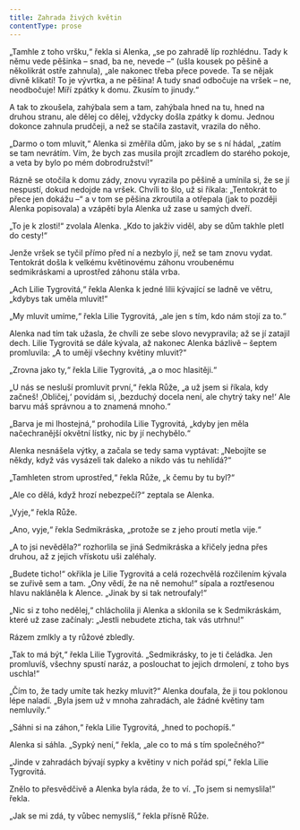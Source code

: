 ```yaml
---
title: Zahrada živých květin
contentType: prose
---
```


„Tamhle z toho vršku,“ řekla si Alenka, „se po zahradě líp rozhlédnu. Tady k němu vede pěšinka – snad, ba ne, nevede –“ (ušla kousek po pěšině a několikrát ostře zahnula), „ale nakonec třeba přece povede. Ta se nějak divně klikatí! To je vývrtka, a ne pěšina! A tudy snad odbočuje na vršek – ne, neodbočuje! Míří zpátky k domu. Zkusím to jinudy.“

  

A tak to zkoušela, zahýbala sem a tam, zahýbala hned na tu, hned na druhou stranu, ale dělej co dělej, vždycky došla zpátky k domu. Jednou dokonce zahnula prudčeji, a než se stačila zastavit, vrazila do něho.

„Darmo o tom mluvit,“ Alenka si změřila dům, jako by se s ní hádal, „zatím se tam nevrátím. Vím, že bych zas musila projít zrcadlem do starého pokoje, a veta by bylo po mém dobrodružství!“

Rázně se otočila k domu zády, znovu vyrazila po pěšině a umínila si, že se jí nespustí, dokud nedojde na vršek. Chvíli to šlo, už si říkala: „Tentokrát to přece jen dokážu –“ a v tom se pěšina zkroutila a otřepala (jak to později Alenka popisovala) a vzápětí byla Alenka už zase u samých dveří.

„To je k zlosti!“ zvolala Alenka. „Kdo to jakživ viděl, aby se dům takhle pletl do cesty!“

Jenže vršek se tyčil přímo před ní a nezbylo jí, než se tam znovu vydat. Tentokrát došla k velkému květinovému záhonu vroubenému sedmikráskami a uprostřed záhonu stála vrba.

„Ach Lilie Tygrovitá,“ řekla Alenka k jedné lilii kývající se ladně ve větru, „kdybys tak uměla mluvit!“

„My mluvit umíme,“ řekla Lilie Tygrovitá, „ale jen s tím, kdo nám stojí za to.“

Alenka nad tím tak užasla, že chvíli ze sebe slovo nevypravila; až se jí zatajil dech. Lilie Tygrovitá se dále kývala, až nakonec Alenka bázlivě – šeptem promluvila: „A to umějí všechny květiny mluvit?“

„Zrovna jako ty,“ řekla Lilie Tygrovitá, „a o moc hlasitěji.“

„U nás se nesluší promluvit první,“ řekla Růže, „a už jsem si říkala, kdy začneš! ‚Obličej,‘ povídám si, ‚bezduchý docela není, ale chytrý taky ne!‘ Ale barvu máš správnou a to znamená mnoho.“

„Barva je mi lhostejná,“ prohodila Lilie Tygrovitá, „kdyby jen měla načechranější okvětní lístky, nic by jí nechybělo.“

Alenka nesnášela výtky, a začala se tedy sama vyptávat: „Nebojíte se někdy, když vás vysázeli tak daleko a nikdo vás tu nehlídá?“

„Tamhleten strom uprostřed,“ řekla Růže, „k čemu by tu byl?“

„Ale co dělá, když hrozí nebezpečí?“ zeptala se Alenka.

„Vyje,“ řekla Růže.

„Ano, vyje,“ řekla Sedmikráska, „protože se z jeho proutí metla vije.“

„A to jsi nevěděla?“ rozhorlila se jiná Sedmikráska a křičely jedna přes druhou, až z jejich vřískotu uši zaléhaly.

„Budete ticho!“ okřikla je Lilie Tygrovitá a celá rozechvělá rozčilením kývala se zuřivě sem a tam. „Ony vědí, že na ně nemohu!“ sípala a roztřesenou hlavu nakláněla k Alence. „Jinak by si tak netroufaly!“

„Nic si z toho nedělej,“ chlácholila ji Alenka a sklonila se k Sedmikráskám, které už zase začínaly: „Jestli nebudete zticha, tak vás utrhnu!“

Rázem zmlkly a ty růžové zbledly.

„Tak to má být,“ řekla Lilie Tygrovitá. „Sedmikrásky, to je ti čeládka. Jen promluvíš, všechny spustí naráz, a poslouchat to jejich drmolení, z toho bys uschla!“

„Čím to, že tady umíte tak hezky mluvit?“ Alenka doufala, že ji tou poklonou lépe naladí. „Byla jsem už v mnoha zahradách, ale žádné květiny tam nemluvily.“

„Sáhni si na záhon,“ řekla Lilie Tygrovitá, „hned to pochopíš.“

Alenka si sáhla. „Sypký není,“ řekla, „ale co to má s tím společného?“

„Jinde v zahradách bývají sypky a květiny v nich pořád spí,“ řekla Lilie Tygrovitá.

Znělo to přesvědčivě a Alenka byla ráda, že to ví. „To jsem si nemyslila!“ řekla.

„Jak se mi zdá, ty vůbec nemyslíš,“ řekla přísně Růže.
